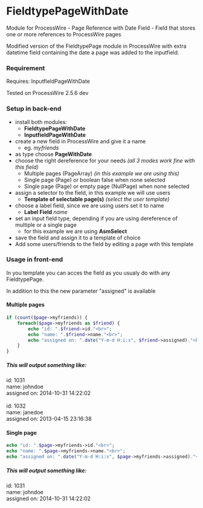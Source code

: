 FieldtypePageWithDate
=====================

Module for ProcessWire - Page Reference with Date Field - Field that stores one or more references to ProcessWire pages

Modified version of the FieldtypePage module in ProcessWire with extra datetime field containing the date a page was added to the inputfield.

### Requirement
Requires: InputfieldPageWithDate

Tested on ProcessWire 2.5.6 dev

### Setup in back-end

- install both modules:
  - **FieldtypePageWithDate**
  - **InputfieldPageWithDate**
- create a new field in ProcessWire and give it a name
  - eg. *myfriends*
- as type choose **PageWithDate**
- choose the right dereference for your needs *(all 3 modes work fine with this field)*
  - Multiple pages (PageArray) *(in this example we are using this)*
  - Single page (Page) or boolean false when none selected
  - Single page (Page) or empty page (NullPage) when none selected
- assign a selector to the field, in this example we will use users
  - **Template of selectable page(s)** *(select the user template)*
- choose a label field, since we are using users set it to name
  - **Label Field** *name*
- set an input field type, depending if you are using dereference of multiple or a single page
  - for this example we are using **AsmSelect**
- save the field and assign it to a template of choice
- Add some users/friends to the field by editing a page with this template

### Usage in front-end

In you template you can acces the field as you usualy do with any FieldtypePage.

In addition to this the new parameter "assigned" is available

#### Multiple pages

```php
if (count($page->myfriends)) {
    foreach($page->myfriends as $friend) {
        echo "id: ".$friend->id."<br>";
        echo "name: ".$friend->name."<br>";
        echo "assigned on: ".date("Y-m-d H:i:s", $friend->assigned)."<br><br>";
    }
}
```

##### This will output something like:

id: 1031 <br>
name: johndoe <br>
assigned on: 2014-10-31 14:22:02 <br>
<br>
id: 1032 <br>
name: janedoe <br>
assigned on: 2013-04-15 23:16:38 <br>

#### Single page

```php
echo "id: ".$page->myfriends->id."<br>";
echo "name: ".$page->myfriends->name."<br>";
echo "assigned on: ".date("Y-m-d H:i:s", $page->myfriends->assigned)."<br>";
```

##### This will output something like:

id: 1031 <br>
name: johndoe <br>
assigned on: 2014-10-31 14:22:02 <br>
